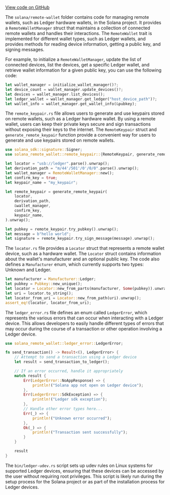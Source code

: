 [View code on GitHub](https://github.com/solana-labs/solana/tree/master/na/remote-wallet)

The `solana/remote-wallet` folder contains code for managing remote wallets, such as Ledger hardware wallets, in the Solana project. It provides a `RemoteWalletManager` struct that maintains a collection of connected remote wallets and handles their interactions. The `RemoteWallet` trait is implemented for different wallet types, such as Ledger wallets, and provides methods for reading device information, getting a public key, and signing messages.

For example, to initialize a `RemoteWalletManager`, update the list of connected devices, list the devices, get a specific Ledger wallet, and retrieve wallet information for a given public key, you can use the following code:

```rust
let wallet_manager = initialize_wallet_manager()?;
let device_count = wallet_manager.update_devices()?;
let devices = wallet_manager.list_devices();
let ledger_wallet = wallet_manager.get_ledger("host_device_path")?;
let wallet_info = wallet_manager.get_wallet_info(&pubkey);
```

The `remote_keypair.rs` file allows users to generate and use keypairs stored on remote wallets, such as a Ledger hardware wallet. By using a remote wallet, users can keep their private keys secure and sign transactions without exposing their keys to the internet. The `RemoteKeypair` struct and `generate_remote_keypair` function provide a convenient way for users to generate and use keypairs stored on remote wallets.

```rust
use solana_sdk::signature::Signer;
use solana_remote_wallet::remote_keypair::{RemoteKeypair, generate_remote_keypair};

let locator = "usb://ledger".parse().unwrap();
let derivation_path = "m/44'/501'/0'/0/0".parse().unwrap();
let wallet_manager = RemoteWalletManager::new();
let confirm_key = true;
let keypair_name = "my_keypair";

let remote_keypair = generate_remote_keypair(
    locator,
    derivation_path,
    &wallet_manager,
    confirm_key,
    keypair_name,
).unwrap();

let pubkey = remote_keypair.try_pubkey().unwrap();
let message = b"hello world";
let signature = remote_keypair.try_sign_message(message).unwrap();
```

The `locator.rs` file provides a `Locator` struct that represents a remote wallet device, such as a hardware wallet. The `Locator` struct contains information about the wallet's manufacturer and an optional public key. The code also defines a `Manufacturer` enum, which currently supports two types: Unknown and Ledger.

```rust
let manufacturer = Manufacturer::Ledger;
let pubkey = Pubkey::new_unique();
let locator = Locator::new_from_parts(manufacturer, Some(pubkey)).unwrap();
let uri = locator.to_string();
let locator_from_uri = Locator::new_from_path(uri).unwrap();
assert_eq!(locator, locator_from_uri);
```

The `ledger_error.rs` file defines an enum called `LedgerError`, which represents the various errors that can occur when interacting with a Ledger device. This allows developers to easily handle different types of errors that may occur during the course of a transaction or other operation involving a Ledger device.

```rust
use solana_remote_wallet::ledger_error::LedgerError;

fn send_transaction() -> Result<(), LedgerError> {
    // Attempt to send a transaction using a Ledger device
    let result = send_transaction_to_ledger();

    // If an error occurred, handle it appropriately
    match result {
        Err(LedgerError::NoAppResponse) => {
            println!("Solana app not open on Ledger device");
        },
        Err(LedgerError::SdkException) => {
            println!("Ledger sdk exception");
        },
        // Handle other error types here...
        Err(_) => {
            println!("Unknown error occurred");
        },
        Ok(_) => {
            println!("Transaction sent successfully");
        }
    }

    result
}
```

The `bin/ledger-udev.rs` script sets up udev rules on Linux systems for supported Ledger devices, ensuring that these devices can be accessed by the user without requiring root privileges. This script is likely run during the setup process for the Solana project or as part of the installation process for Ledger devices.
